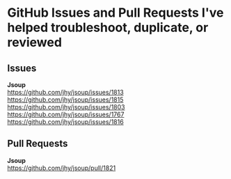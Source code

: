 # GitHub Issues and Pull Requests I've helped troubleshoot, duplicate, or reviewed  

## Issues  
**Jsoup**  
https://github.com/jhy/jsoup/issues/1813  
https://github.com/jhy/jsoup/issues/1815  
https://github.com/jhy/jsoup/issues/1803  
https://github.com/jhy/jsoup/issues/1767  
https://github.com/jhy/jsoup/issues/1816

## Pull Requests   
**Jsoup**  
https://github.com/jhy/jsoup/pull/1821
